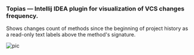 ### Topias &mdash; Intellij IDEA plugin for visualization of VCS changes frequency.

Shows changes count of methods since the beginning of project history as a read-only text labels above the method's signature.

![pic](https://i.imgur.com/Mm6Fvjz.jpg)
